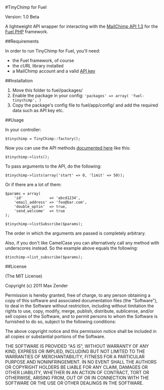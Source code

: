 #TinyChimp for Fuel

Version: 1.0 Beta

A lightweight API wrapper for interacting with the [MailChimp API 1.3](http://apidocs.mailchimp.com/1.3/) for the [Fuel PHP](http://fuelphp.com/) framework.

##Requirements

In order to run TinyChimp for Fuel, you'll need:

* the Fuel framework, of course
* the cURL library installed
* a MailChimp account and a valid [API key](http://admin.mailchimp.com/account/api)

##Installation

1. Move this folder to fuel/packages/
2. Enable the package in your config:
	`'packages' => array(
    	'fuel-tinychimp',
	)`
3. Copy the package's config file to fuel/app/config/ and add the required data such as API key etc.

##Usage

In your controller:

	$tinychimp = TinyChimp::factory();

Now you can use the API methods [documented here](http://apidocs.mailchimp.com/1.3/) like this:

	$tinychimp->lists();
	
To pass arguments to the API, do the following:

	$tinychimp->lists(array('start' => 0, 'limit' => 50));
	
Or if there are a lot of them:

	$params = array(
		'id'			=> 'abcd1234',
		'email_address'	=> 'foo@bar.com',
		'double_optin'	=> true,
		'send_welcome'	=> true
	);
	
	$tinychimp->listSubscribe($params);
	
The order in which the arguments are passed is completely arbitrary.
	
Also, if you don't like CamelCase you can alternatively call any method with underscores instead. So the example above equals the following:

	$tinchimp->list_subscribe($params);
	
##License

(The MIT License)

Copyright (c) 2011 Max Zender

Permission is hereby granted, free of charge, to any person
obtaining a copy of this software and associated documentation
files (the "Software"), to deal in the Software without
restriction, including without limitation the rights to use,
copy, modify, merge, publish, distribute, sublicense, and/or
sell copies of the Software, and to permit persons to whom the
Software is furnished to do so, subject to the following conditions:

The above copyright notice and this permission notice shall
be included in all copies or substantial portions of the Software.

THE SOFTWARE IS PROVIDED "AS IS", WITHOUT WARRANTY OF ANY KIND,
EXPRESS OR IMPLIED, INCLUDING BUT NOT LIMITED TO THE WARRANTIES
OF MERCHANTABILITY, FITNESS FOR A PARTICULAR PURPOSE AND NONINFRINGEMENT.
IN NO EVENT SHALL THE AUTHORS OR COPYRIGHT HOLDERS BE LIABLE FOR ANY
CLAIM, DAMAGES OR OTHER LIABILITY, WHETHER IN AN ACTION OF CONTRACT,
TORT OR OTHERWISE, ARISING FROM, OUT OF OR IN CONNECTION WITH THE
SOFTWARE OR THE USE OR OTHER DEALINGS IN THE SOFTWARE.